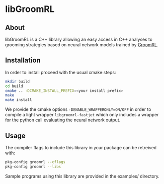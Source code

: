 libGroomRL
==========

## About

libGroomRL is a C++ library allowing an easy access in C++ analyses to grooming strategies based on neural network models trained by 
[GroomRL](https://github.com/JetsGame/GroomRL "GroomRL github").

## Installation

In order to install proceed with the usual cmake steps:
```bash
mkdir build
cd build
cmake .. -DCMAKE_INSTALL_PREFIX=<your install prefix>
make
make install
```
We provide the cmake options `-DENABLE_WRAPPERONLY=ON/OFF` in order to compile a light wrapper 
`libgroomrl-fastjet` which only includes a wrapper for the python call evaluating the neural network output.


## Usage

The compiler flags to include this library in your package can be
retreived with:
```bash
pkg-config groomrl --cflags
pkg-config groomrl --libs
```

Sample programs using this library are provided in the examples/ directory.
